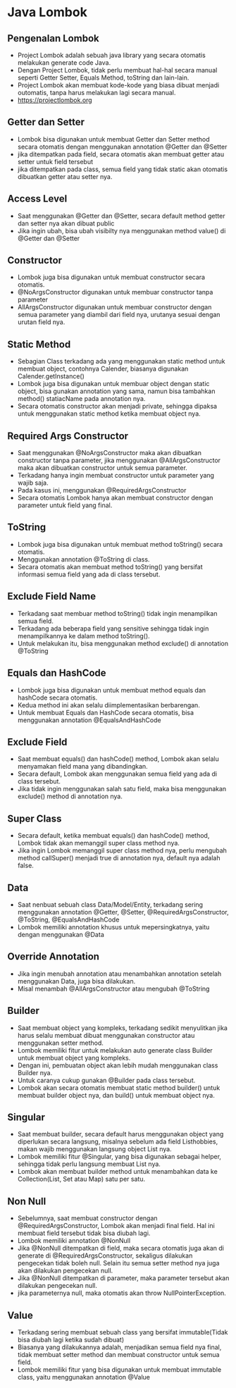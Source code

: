 # Java Lombok

## Pengenalan Lombok
- Project Lombok adalah sebuah java library yang secara otomatis melakukan generate code Java.
- Dengan Project Lombok, tidak perlu membuat hal-hal secara manual seperti Getter Setter, Equals Method, toString dan lain-lain.
- Project Lombok akan membuat kode-kode yang biasa dibuat menjadi outomatis, tanpa harus melakukan lagi secara manual.
- https://projectlombok.org

## Getter dan Setter
- Lombok bisa digunakan untuk membuat Getter dan Setter method secara otomatis dengan menggunakan annotation @Getter dan @Setter
- jika ditempatkan pada field, secara otomatis akan membuat getter atau setter untuk field tersebut
- jika ditempatkan pada class, semua field yang tidak static akan otomatis dibuatkan getter atau setter nya.

## Access Level
- Saat menggunakan @Getter dan @Setter, secara default method getter dan setter nya akan dibuat public
- Jika ingin ubah, bisa ubah visibilty nya menggunakan method value() di @Getter dan @Setter
 
## Constructor
- Lombok juga bisa digunakan untuk membuat constructor secara otomatis.
- @NoArgsConstructor digunakan untuk membuar constructor tanpa parameter
- AllArgsConstructor digunakan untuk membuar constructor dengan semua parameter yang diambil dari field nya, urutanya sesuai dengan urutan field nya.

## Static Method
- Sebagian Class terkadang ada yang menggunakan static method untuk membuat object, contohnya Calender, biasanya digunakan Calender.getInstance()
- Lombok juga bisa digunakan untuk membuar object dengan static object, bisa gunakan annotation yang sama, namun bisa tambahkan method() statiacName pada annotation nya.
- Secara otomatis constructor akan menjadi private, sehingga dipaksa untuk menggunakan static method ketika membuat object nya.
      
## Required Args Constructor
- Saat menggunakan @NoArgsConstructor maka akan dibuatkan constructor tanpa parameter, jika menggunakan @AllArgsConstructor maka akan dibuatkan constructor untuk semua parameter.
- Terkadang hanya ingin membuat constructor untuk parameter yang wajib saja.
- Pada kasus ini, menggunakan @RequiredArgsConstructor
- Secara otomatis Lombok hanya akan membuat constructor dengan parameter untuk field yang final.

## ToString
- Lombok juga bisa digunakan untuk membuat method toString() secara otomatis.
- Menggunakan annotation @ToString di class.
- Secara otomatis akan membuat method toString() yang bersifat informasi semua field yang ada di class tersebut.

## Exclude Field Name
- Terkadang saat membuar method toString() tidak ingin menampilkan semua field.
- Terkadang ada beberapa field yang sensitive sehingga tidak ingin menampilkannya ke dalam method toString().
- Untuk melakukan itu, bisa menggunakan method exclude() di annotation @ToString

## Equals dan HashCode
- Lombok juga bisa digunakan untuk membuat method equals dan hashCode secara otomatis.
- Kedua method ini akan selalu diimplementasikan berbarengan.
- Untuk membuat Equals dan HashCode secara otomatis, bisa menggunakan annotation @EqualsAndHashCode

## Exclude Field
- Saat membuat equals() dan hashCode() method, Lombok akan selalu menyamakan field mana yang dibandingkan.
- Secara default, Lombok akan menggunakan semua field yang ada di class tersebut.
- Jika tidak ingin menggunakan salah satu field, maka bisa menggunakan exclude() method di annotation nya.

## Super Class
- Secara default, ketika membuat equals() dan hashCode() method, Lombok tidak akan memanggil super class method nya.
- Jika ingin Lombok memanggil super class method nya, perlu mengubah method callSuper() menjadi true di annotation nya, default nya adalah false.
            
## Data
- Saat nenbuat sebuah class Data/Model/Entity, terkadang sering menggunakan annotation @Getter, @Setter, @RequiredArgsConstructor, @ToString, @EqualsAndHashCode
- Lombok memiliki annotation khusus untuk mepersingkatnya, yaitu dengan menggunakan @Data

## Override Annotation
- Jika ingin menubah annotation atau menambahkan annotation setelah menggunakan Data, juga bisa dilakukan.
- Misal menambah @AllArgsConstructor atau mengubah @ToString

## Builder
- Saat membuat object yang kompleks, terkadang sedikit menyulitkan jika harus selalu membuat dibuat menggunakan constructor atau menggunakan setter method.
- Lombok memiliki fitur untuk melakukan auto generate class Builder untuk membuat object yang kompleks.
- Dengan ini, pembuatan object akan lebih mudah menggunakan class Builder nya.
- Untuk caranya cukup gunakan @Builder pada class tersebut.
- Lombok akan secara otomatis membuat static method builder() untuk membuat builder object nya, dan build() untuk membuat object nya.

## Singular
- Saat membuat builder, secara default harus menggunakan object yang diperlukan secara langsung, misalnya sebelum ada field List<String>hobbies, makan wajib menggunakan langsung object List nya.
- Lombok memiliki fitur @Singular, yang bisa digunakan sebagai helper, sehingga tidak perlu langsung membuat List nya.
- Lombok akan membuat builder method untuk menambahkan data ke Collection(List, Set atau Map) satu per satu.

## Non Null
- Sebelumnya, saat membuat constructor dengan @RequiredArgsConstructor, Lombok akan menjadi final field. Hal ini membuat field tersebut tidak bisa diubah lagi.
- Lombok memiliki annotation @NonNull
- Jika @NonNull ditempatkan di field, maka secara otomatis juga akan di generate di @RequiredArgsConstructor, sekaligus dilakukan pengecekan tidak boleh null. Selain itu semua setter method nya juga akan dilakukan pengecekan null.
- Jika @NonNull ditempatkan di parameter, maka parameter tersebut akan dilakukan pengecekan null.
- jika parameternya null, maka otomatis akan throw NullPointerException.
              
## Value
- Terkadang sering membuat sebuah class yang bersifat immutable(Tidak bisa diubah lagi ketika sudah dibuat)
- Biasanya yang dilakukannya adalah, menjadikan semua field nya final, tidak membuat setter method dan membuat constructor untuk semua field.
- Lombok memiliki fitur yang bisa digunakan untuk membuat immutable class, yaitu menggunakan annotation @Value
